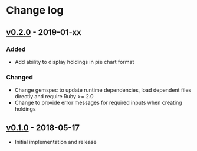 # Change log

## [v0.2.0] - 2019-01-xx

### Added
* Add ability to display holdings in pie chart format

### Changed
* Change gemspec to update runtime dependencies, load dependent files directly and require Ruby >= 2.0
* Change to provide error messages for required inputs when creating holdings

## [v0.1.0] - 2018-05-17

* Initial implementation and release

[v0.2.0]: https://github.com/piotrmurach/coinpare/compare/v0.1.0...v0.2.0
[v0.1.0]: https://github.com/piotrmurach/coinpare/compare/v0.1.0

